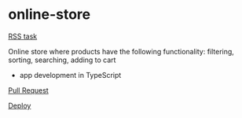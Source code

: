 # online-store

[RSS task](https://github.com/rolling-scopes-school/tasks/blob/master/tasks/online-store/README.md)

Online store where products have the following functionality: filtering, sorting, searching, adding to cart

- app development in TypeScript

[Pull Request](https://github.com/nikimix/online-store/pull/1)

[Deploy](https://nikimix.github.io/online-store)
